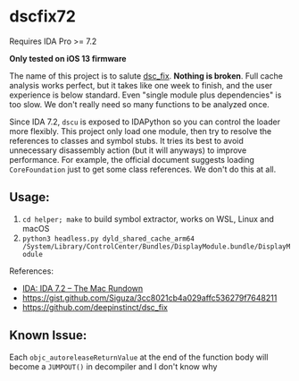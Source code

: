 # dscfix72

Requires IDA Pro >= 7.2

**Only tested on iOS 13 firmware**

The name of this project is to salute [dsc_fix](https://github.com/deepinstinct/dsc_fix). **Nothing is broken**. Full cache analysis works perfect, but it takes like one week to finish, and the user experience is below standard. Even "single module plus dependencies" is too slow. We don't really need so many functions to be analyzed once.

Since IDA 7.2, `dscu` is exposed to IDAPython so you can control the loader more flexibly. This project only load one module, then try to resolve the references to classes and symbol stubs. It tries its best to avoid unnecessary disassembly action (but it will anyways) to improve performance. For example, the official document suggests loading `CoreFoundation` just to get some class references. We don't do this at all.

## Usage:

1. `cd helper; make` to build symbol extractor, works on WSL, Linux and macOS
2. `python3 headless.py dyld_shared_cache_arm64 /System/Library/ControlCenter/Bundles/DisplayModule.bundle/DisplayModule`

References:

* [IDA: IDA 7.2 – The Mac Rundown](https://www.hex-rays.com/products/ida/7_2/the_mac_rundown/)
* https://gist.github.com/Siguza/3cc8021cb4a029affc536279f7648211
* https://github.com/deepinstinct/dsc_fix

## Known Issue:

Each `objc_autoreleaseReturnValue` at the end of the function body will become a `JUMPOUT()` in decompiler and I don't know why
